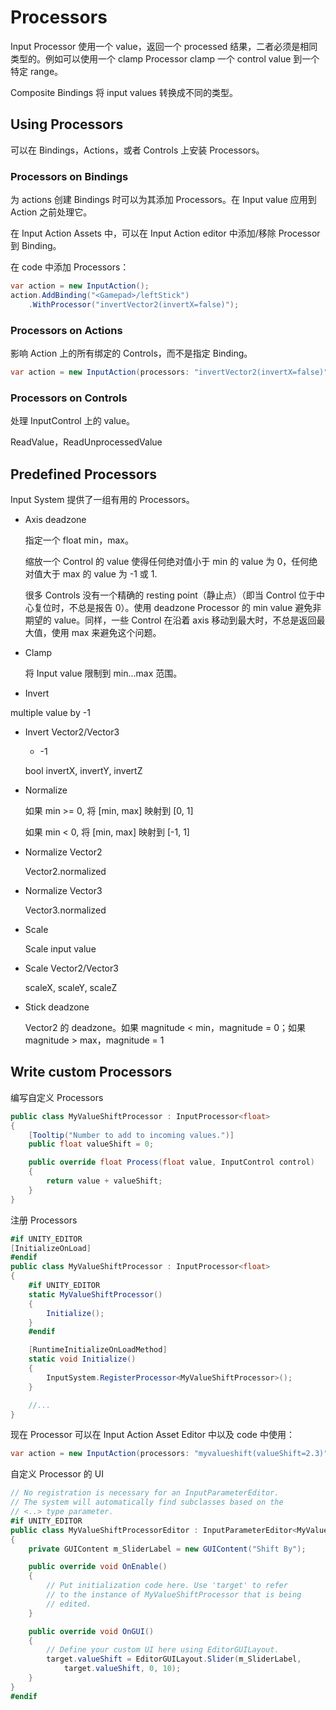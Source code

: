 # Processors

Input Processor 使用一个 value，返回一个 processed 结果，二者必须是相同类型的。例如可以使用一个 clamp Processor clamp 一个 control value 到一个特定 range。

Composite Bindings 将 input values 转换成不同的类型。

## Using Processors

可以在 Bindings，Actions，或者 Controls 上安装 Processors。

### Processors on Bindings

为 actions 创建 Bindings 时可以为其添加 Processors。在 Input value 应用到 Action 之前处理它。

在 Input Action Assets 中，可以在 Input Action editor 中添加/移除 Processor 到 Binding。

在 code 中添加 Processors：

```C#
var action = new InputAction();
action.AddBinding("<Gamepad>/leftStick")
    .WithProcessor("invertVector2(invertX=false)");
```

### Processors on Actions

影响 Action 上的所有绑定的 Controls，而不是指定 Binding。

```C#
var action = new InputAction(processors: "invertVector2(invertX=false)");
```

### Processors on Controls

处理 InputControl 上的 value。

ReadValue，ReadUnprocessedValue

## Predefined Processors

Input System 提供了一组有用的 Processors。

- Axis deadzone

  指定一个 float min，max。

  缩放一个 Control 的 value 使得任何绝对值小于 min 的 value 为 0，任何绝对值大于 max 的 value 为 -1 或 1.

  很多 Controls 没有一个精确的 resting point（静止点）（即当 Control 位于中心复位时，不总是报告 0）。使用 deadzone Processor 的 min value 避免非期望的 value。同样，一些 Control 在沿着 axis 移动到最大时，不总是返回最大值，使用 max 来避免这个问题。

- Clamp

  将 Input value 限制到 min...max 范围。

- Invert

multiple value by -1

- Invert Vector2/Vector3

  * -1

  bool invertX, invertY, invertZ

- Normalize

  如果 min >= 0, 将 [min, max] 映射到 [0, 1]

  如果 min < 0, 将 [min, max] 映射到 [-1, 1]

- Normalize Vector2

  Vector2.normalized

- Normalize Vector3

  Vector3.normalized

- Scale

  Scale input value

- Scale Vector2/Vector3

  scaleX, scaleY, scaleZ

- Stick deadzone

  Vector2 的 deadzone。如果 magnitude < min，magnitude = 0；如果 magnitude > max，magnitude = 1

## Write custom Processors

编写自定义 Processors

```C#
public class MyValueShiftProcessor : InputProcessor<float>
{
    [Tooltip("Number to add to incoming values.")]
    public float valueShift = 0;

    public override float Process(float value, InputControl control)
    {
        return value + valueShift;
    }
}
```

注册 Processors

```C#
#if UNITY_EDITOR
[InitializeOnLoad]
#endif
public class MyValueShiftProcessor : InputProcessor<float>
{
    #if UNITY_EDITOR
    static MyValueShiftProcessor()
    {
        Initialize();
    }
    #endif

    [RuntimeInitializeOnLoadMethod]
    static void Initialize()
    {
        InputSystem.RegisterProcessor<MyValueShiftProcessor>();
    }

    //...
}
```

现在 Processor 可以在 Input Action Asset Editor 中以及 code 中使用：

```C#
var action = new InputAction(processors: "myvalueshift(valueShift=2.3)");
```

自定义 Processor 的 UI

```C#
// No registration is necessary for an InputParameterEditor.
// The system will automatically find subclasses based on the
// <..> type parameter.
#if UNITY_EDITOR
public class MyValueShiftProcessorEditor : InputParameterEditor<MyValueShiftProcessor>
{
    private GUIContent m_SliderLabel = new GUIContent("Shift By");

    public override void OnEnable()
    {
        // Put initialization code here. Use 'target' to refer
        // to the instance of MyValueShiftProcessor that is being
        // edited.
    }

    public override void OnGUI()
    {
        // Define your custom UI here using EditorGUILayout.
        target.valueShift = EditorGUILayout.Slider(m_SliderLabel,
            target.valueShift, 0, 10);
    }
}
#endif
```